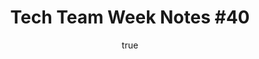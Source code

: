 ---
id: http://contentapi.theodi.org/tech-team-weeknotes-40.json
web_url: http://theodi.org/blog/tech-team-weeknotes-40
slug: tech-team-weeknotes-40
title: 'Tech Team Week Notes #40'
format: article
updated_at: '2015-09-11T10:51:38+01:00'
created_at: '2013-07-16T15:51:45+01:00'
tag_ids:
- blog
tags:
- id: http://contentapi.theodi.org/tags/articles/blog.json
  web_url: 
  title: Blog Post
  details:
    description: Blog Post
    short_description: 
    type: article
  content_with_tag:
    id: http://contentapi.theodi.org/with_tag.json?article=blog
    web_url: http://theodi.org/tags/blog
    slug: blog
  parent: 
related: []
details:
  need_id: ''
  business_proposition: false
  description: 
  excerpt: Last week was 20% week. I spent a bit of time setting up and playing with
    the remarkable dokku, which may prove useful for some of our upcoming projects.
    I also managed to wrap my head around some of the new features in cucumber-chef
    3, to which I’ll be moving our infrastructure-testing stuff in due course.
  language: en
  need_extended_font: false
  url: 
  content: |
    <p>Last week was 20% week. I spent a bit of time setting up and playing with the remarkable <a rel="external" href="http://progrium.com/blog/2013/06/19/dokku-the-smallest-paas-implementation-youve-ever-seen/">dokku</a>, which may prove useful for some of our upcoming projects. I also managed to wrap my head around some of the new features in <a rel="external" href="https://github.com/Atalanta/cucumber-chef">cucumber-chef 3</a>, to which I&rsquo;ll be moving our infrastructure-testing stuff in due course.</p>

    <p><a rel="external" href="http://www.theodi.org/people/james-smith">James</a> and I delivered the <a rel="external" href="http://theodi.github.io/presentations/open-development.html#/titlepage">Friday Lunchtime Lecture</a>, which required a bit of preparation (including <a rel="external" href="https://github.com/theodi/presentations/commit/66bf34a0e139b0027715219b89f338e23c83dbdc">Jekyll-ising the reveal.js presentation</a>), but most of James&rsquo;s week was taken up with working out <a rel="external" href="https://github.com/theodi/csv-my-git">how to usefully diff CSVs with Git</a>, as well as getting himself booked in for <a rel="external" href="http://okfn.org/okcon/">OKCon</a> in September.</p>

    <p><a rel="external" href="http://theodi.org/people/ulrich-atz">Ulrich</a> spent a couple of days training statisticians in Edinburgh, but then his main focus was on the <a rel="external" href="http://smtm.labs.theodi.org/">peer-to-peer lending data</a>, which made it to the front page of today&rsquo;s Financial Times!</p>

    <p><a rel="external" href="http://www.theodi.org/people/tom-heath">Tom</a> was occupied with building research relationships with new people at a couple of institutions, namely Edinburgh and QMUL, as well as continuing to pursue the FP7 funding.</p>

    <p><a rel="external" href="http://theodi.org/people/stuart-harrison">Stuart</a>&rsquo;s 20% time was taken up with some initial investigations into how many addresses are listed within available open data; he also built most of the peer-to-peer site.</p>

    <p><a rel="external" href="http://theodi.org/people/jeni">Jeni</a> worked on how to embed open data into procurement policy, and discussed and supported the use of <a rel="external" href="https://certificates.theodi.org">Open Data Certificates</a> in a variety of organisations large and small.</p>

    <p>However, the main thing we have learned this week is that <a rel="external" href="https://www.google.co.uk/search?q=national+animal+of+scotland&amp;oq=national+animal+od&amp;aqs=chrome.2.69i57j0l3.4692j0&amp;sourceid=chrome&amp;ie=UTF-8">the national animal of Scotland is the unicorn</a>.</p>
  media_enquiries_name: 
  media_enquiries_email: 
  media_enquiries_telephone: 
  alternative_title: 
  organizations: []
  author:
    name: Sam Pikesley
    slug: sam-pikesley
    web_url: http://theodi.org/team/sam-pikesley
    tag_ids:
    - team
    - rnd-programme
  nodes: []
author:
  name: Sam Pikesley
  slug: sam-pikesley
  web_url: http://theodi.org/team/sam-pikesley
  tag_ids:
  - team
  - rnd-programme
nodes: []
organizations: []
related_external_links: []
---